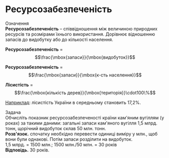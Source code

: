 # Ресурсозабезпеченiсть

<div class="eoz-wrap">
<span class="eoz">Означення</span>
<div class="eoz-text">
<b>Ресурсозабезпеченість</b> – співвідношення між величиною природних ресурсів та розмірами їхнього використання. Дорівнює відношенню запасів до видобутку або до кількості населення.
</div>
</div>

<b>Ресурсозабезпеченість</b> = $$\frac{\mbox{запаси}}{\mbox{видобуток}}$$

<b>Ресурсозабезпеченість</b> = $$\frac{\mbox{запаси}}{\mbox{к-сть населення}}$$

<b>Лісистість</b> = $$\frac{\mbox{кількість дерев}}{\mbox{територія}}\cdot100\%$$

<u>Наприклад</u>: лісистість України в середньому становить 17,2%.

<div class="task-wrap">
<span class="task">Задача</span>
<div class="task-text">
Обчисліть показник ресурсозабезпеченості країни кам'яним вугіллям (у роках) за такими даними: загальні запаси кам'яного вугілля 1,5 млрд. тонн, щорічний видобуток склав 50 млн. тонн.<br>
<b>Розв'язок.</b> спочатку необхідно перевести одиниці виміру у млн., щоб вони були однакові. Потім запаси розділити на видобуток.<br>
1,5 млрд. = 1500 млн.; 1500 млн./50 млн. = 30 років<br>
<b>Відповідь.</b> 30 років.
</div>
</div>